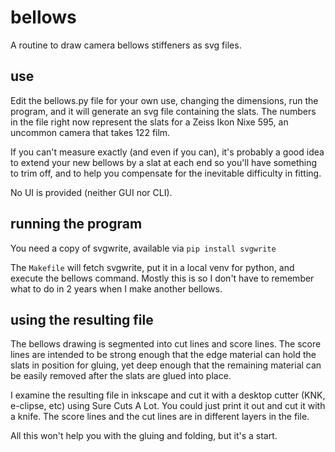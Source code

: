 # bellows
A routine to draw camera bellows stiffeners as svg files.

## use
Edit the bellows.py file for your own use, changing the
dimensions, run the program, and it will generate an svg file
containing the slats. The numbers in the file right now represent
the slats for a Zeiss Ikon Nixe 595, an uncommon camera that takes 122 film.

If you can't measure exactly (and even if you can), it's probably a good
idea to extend your new bellows by a slat at each end so you'll have something
to trim off, and to help you compensate for the inevitable difficulty in fitting.

No UI is provided (neither GUI nor CLI).

## running the program
You need a copy of svgwrite, available via `pip install svgwrite`
	
The `Makefile` will fetch svgwrite, put it in a local venv for python,
and execute the bellows command. Mostly this is so I don't have to 
remember what to do in 2 years when I make another bellows.

## using the resulting file
The bellows drawing is segmented into cut lines and score lines.
The score lines are intended to be strong enough that the edge
material can hold the slats in position for gluing, yet deep enough that 
the remaining material can be easily removed after the slats are glued into place.

I examine the resulting file in inkscape and cut it with a desktop cutter
(KNK,  e-clipse, etc) using Sure Cuts A Lot. You could just print it out and cut
it with a knife. The score lines and the cut lines are in different layers in the 
file. 

All this won't help you with the gluing and folding, but it's a start.
